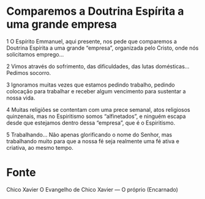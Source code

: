 # Comparemos a Doutrina Espírita a uma grande empresa

1 O Espírito Emmanuel, aqui presente, nos pede que comparemos a Doutrina Espírita a uma grande “empresa”, organizada pelo Cristo, onde nós solicitamos emprego… 

2 Vimos através do sofrimento, das dificuldades, das lutas domésticas… Pedimos socorro. 

3 Ignoramos muitas vezes que estamos pedindo trabalho, pedindo colocação para trabalhar e receber algum vencimento para sustentar a nossa vida.

4 Muitas religiões se contentam com uma prece semanal, atos religiosos quinzenais, mas no Espiritismo somos “alfinetados”, e ninguém escapa desde que estejamos dentro dessa “empresa”, que é o Espiritismo. 

5 Trabalhando… Não apenas glorificando o nome do Senhor, mas trabalhando muito para que a nossa fé seja realmente uma fé ativa e criativa, ao mesmo tempo.

# Fonte
Chico Xavier
O Evangelho de Chico Xavier — O próprio (Encarnado)